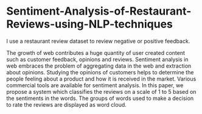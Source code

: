 # Sentiment-Analysis-of-Restaurant-Reviews-using-NLP-techniques
I use a restaurant review dataset to review negative or positive feedback.

The growth of web contributes a huge quantity
of user created content such as customer feedback,
opinions and reviews. Sentiment analysis in web embraces
the problem of aggregating data in the web and extraction
about opinions. Studying the opinions of customers helps
to determine the people feeling about a product and how it
is received in the market. Various commercial tools are
available for sentiment analysis. In this paper, we propose
a system which classifies the reviews on a scale of 1 to 5
based on the sentiments in the words. The groups of words
used to make a decision to rate the reviews are displayed
as word cloud.
